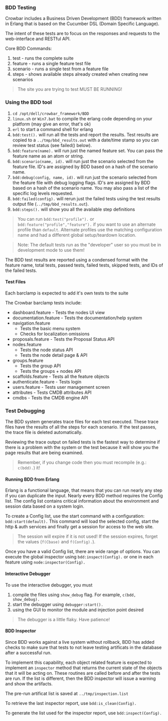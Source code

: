 ### BDD Testing

Crowbar includes a Business Driven Development (BDD) framework written in Erlang that is based on the Cucumber DSL (Domain Specific Language).

The intent of these tests are to focus on the responses and requests to the web-interface and RESTful API.

Core BDD Commands:
1. test - runs the complete suite
2. feature - runs a single feature test file
3. scenario - runs a single test from a feature file
4. steps - shows available steps already created when creating new scenarios

> The site you are trying to test MUST BE RUNNING!

### Using the BDD tool

1. `cd /opt/dell/crowbar_framework/BDD`
1. `linux.sh` or `Win7.bat` to compile the erlang code depending on your platform (may give an error, that's ok)
1. `erl` to start a command shell for erlang
  1. `bdd:test().` will run all the tests and report the results.  Test results are copied to a `../tmp/bbd_results.out` with a date/time stamp so you can review test status (see failed() below).
  1. `bdd:feature(name).` will run just the named feature set.  You can pass the feature name as an atom or string.
  1. `bdd:scenario(name, id).` will run just the scenario selected from the feature file.  ID's are assigned by BDD based on a hash of the scenario name.
  1. `bdd:debug(config, name, id).` will run just the scenario selected from the feature file with debug logging flags.  ID's are assigned by BDD based on a hash of the scenario name.  You may also pass a list of the specific log levels requested.
  1. `bdd:failed(config).` will rerun just the failed tests using the test results output file (`../tmp/bbd_results.out`).
  1. `bdd:steps().` will show you all the available step definitions

> You can run `bdd:test("profile").` or `bdd:feature("profile","feature").` if you want to use an alternate profile than `default`.  Alternate profiles use the matching configuration name and had a different global setup/teardown location.

> Note: The default tests run as the "developer" user so you must be in development mode to use them!

The BDD test results are reported using a condensed format with the feature name, total tests, passed tests, failed tests, skipped tests, and IDs of the failed tests.

#### Test Files

Each barclamp is expected to add it's own tests to the suite

The Crowbar barclamp tests include:

* dashboard.feature - Tests the nodes UI view
* documentation.feature - Tests the documentation/help system
* navigation.feature
   * Tests the basic menu system
   * Checks for localization omissions
* proposals.feature - Tests the Proposal Status API
* nodes.feature
   * Tests the node status API
   * Tests the node detail page & API
* groups.feature
   * Tests the group API
   * Tests the groups + nodes API
* scaffolds.feature - Tests all the feature objects
* authenticate.feature - Tests login
* users.feature - Tests user management screen
* attributes - Tests CMDB attributes API
* cmdbs - Tests the CMDB engine API
    

### Test Debugging

The BDD system generates trace files for each test executed.  These trace files have the results of all the steps for each scenario.  If the test passes, the trace file is deleted automatically. 

Reviewing the trace output on failed tests is the fastest way to determine if there is a problem with the system or the test because it will show you the page results that are being examined.

> Remember, if you change code then you must recompile (e.g.: `c(bdd).`) it!

#### Running BDD from Erlang
Erlang is a functional language, that means that you can run nearly any step if you can duplicate the input.  Nearly every BDD method requires the Config list.  The config list contains critical information about the environment and session data based on a system login.

To create a Config list, use the start command with a configuration: `bdd:start(default).`  This command will load the selected config, start the http & auth services and finally get a session for access to the web site.

> The session will expire if it is not used!  If the session expires, forget the values (`f(Cbase)` and `f(Config).`).

Once you have a valid Config list, there are wide range of options.  You can execute the global inspector using `bdd:inspect(Config).` or one in each feature using `node:inspector(Config).`

#### Interactive Debugger
To use the interactive debugger, you must 
1. compile the files using `show_debug` flag.  For example, `c(bdd, show_debug).`
1. start the debugger using `debugger:start().`
1. using the GUI to monitor the module and injection point desired

> The debugger is a little flaky.  Have patience!

#### BDD Inspector
Since BDD works against a live system without rollback, BDD has added checks to make sure that tests to not leave testing artificats in the database after a successful run.  

To implement this capability, each object related feature is expected to implement an `inspector` method that returns the current state of the objects that it will be acting on.  These routines are called before and after the tests are run.  If the list is different, then the BDD inspector will issue a warning and show the artifacts.

The pre-run artificat list is saved at `../tmp/inspection.list`

To retrieve the last inspector report, use `bdd:is_clean(Config).`

To generate the list used for the inspector report, use `bdd:inspect(Config).`
